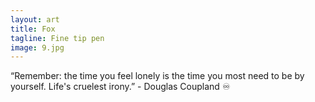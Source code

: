 ```yaml
---
layout: art
title: Fox
tagline: Fine tip pen
image: 9.jpg
---
```

“Remember: the time you feel lonely is the time you most need to be by yourself. Life's cruelest irony.” - Douglas Coupland ♾
